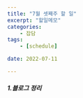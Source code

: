 ```yaml
---
title: "7월 셋째주 할 일"
excerpt: "할일메모"
categories: 
    - 잡담
tags:
    - [schedule]

date: 2022-07-11

---
```


##### 1.블로그 정리